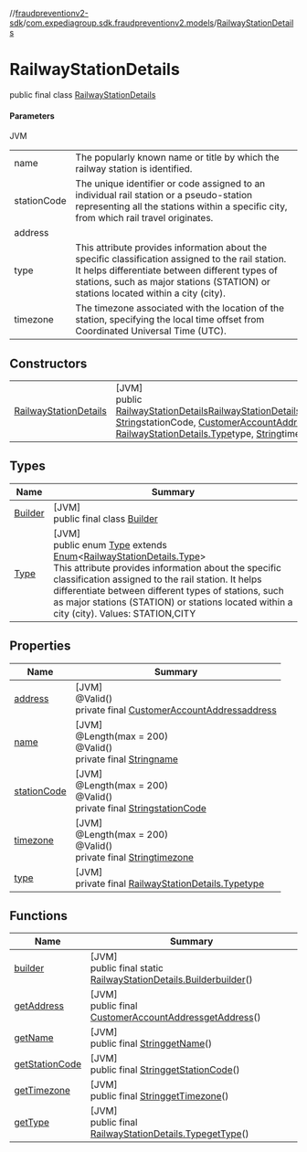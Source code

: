 //[fraudpreventionv2-sdk](../../../index.md)/[com.expediagroup.sdk.fraudpreventionv2.models](../index.md)/[RailwayStationDetails](index.md)

# RailwayStationDetails

public final class [RailwayStationDetails](index.md)

#### Parameters

JVM

| | |
|---|---|
| name | The popularly known name or title by which the railway station is identified. |
| stationCode | The unique identifier or code assigned to an individual rail station or a pseudo-station representing all the stations within a specific city, from which rail travel originates. |
| address |
| type | This attribute provides information about the specific classification assigned to the rail station. It helps differentiate between different types of stations, such as major stations (STATION) or stations located within a city (city). |
| timezone | The timezone associated with the location of the station, specifying the local time offset from Coordinated Universal Time (UTC). |

## Constructors

| | |
|---|---|
| [RailwayStationDetails](-railway-station-details.md) | [JVM]<br>public [RailwayStationDetails](index.md)[RailwayStationDetails](-railway-station-details.md)([String](https://docs.oracle.com/javase/8/docs/api/java/lang/String.html)name, [String](https://docs.oracle.com/javase/8/docs/api/java/lang/String.html)stationCode, [CustomerAccountAddress](../-customer-account-address/index.md)address, [RailwayStationDetails.Type](-type/index.md)type, [String](https://docs.oracle.com/javase/8/docs/api/java/lang/String.html)timezone) |

## Types

| Name | Summary |
|---|---|
| [Builder](-builder/index.md) | [JVM]<br>public final class [Builder](-builder/index.md) |
| [Type](-type/index.md) | [JVM]<br>public enum [Type](-type/index.md) extends [Enum](https://docs.oracle.com/javase/8/docs/api/java/lang/Enum.html)&lt;[RailwayStationDetails.Type](-type/index.md)&gt;<br>This attribute provides information about the specific classification assigned to the rail station. It helps differentiate between different types of stations, such as major stations (STATION) or stations located within a city (city). Values: STATION,CITY |

## Properties

| Name | Summary |
|---|---|
| [address](index.md#-1648750582%2FProperties%2F-173342751) | [JVM]<br>@Valid()<br>private final [CustomerAccountAddress](../-customer-account-address/index.md)[address](index.md#-1648750582%2FProperties%2F-173342751) |
| [name](index.md#-1315512975%2FProperties%2F-173342751) | [JVM]<br>@Length(max = 200)<br>@Valid()<br>private final [String](https://docs.oracle.com/javase/8/docs/api/java/lang/String.html)[name](index.md#-1315512975%2FProperties%2F-173342751) |
| [stationCode](index.md#-740222243%2FProperties%2F-173342751) | [JVM]<br>@Length(max = 200)<br>@Valid()<br>private final [String](https://docs.oracle.com/javase/8/docs/api/java/lang/String.html)[stationCode](index.md#-740222243%2FProperties%2F-173342751) |
| [timezone](index.md#-1844223933%2FProperties%2F-173342751) | [JVM]<br>@Length(max = 200)<br>@Valid()<br>private final [String](https://docs.oracle.com/javase/8/docs/api/java/lang/String.html)[timezone](index.md#-1844223933%2FProperties%2F-173342751) |
| [type](index.md#-385737822%2FProperties%2F-173342751) | [JVM]<br>private final [RailwayStationDetails.Type](-type/index.md)[type](index.md#-385737822%2FProperties%2F-173342751) |

## Functions

| Name | Summary |
|---|---|
| [builder](builder.md) | [JVM]<br>public final static [RailwayStationDetails.Builder](-builder/index.md)[builder](builder.md)() |
| [getAddress](get-address.md) | [JVM]<br>public final [CustomerAccountAddress](../-customer-account-address/index.md)[getAddress](get-address.md)() |
| [getName](get-name.md) | [JVM]<br>public final [String](https://docs.oracle.com/javase/8/docs/api/java/lang/String.html)[getName](get-name.md)() |
| [getStationCode](get-station-code.md) | [JVM]<br>public final [String](https://docs.oracle.com/javase/8/docs/api/java/lang/String.html)[getStationCode](get-station-code.md)() |
| [getTimezone](get-timezone.md) | [JVM]<br>public final [String](https://docs.oracle.com/javase/8/docs/api/java/lang/String.html)[getTimezone](get-timezone.md)() |
| [getType](get-type.md) | [JVM]<br>public final [RailwayStationDetails.Type](-type/index.md)[getType](get-type.md)() |
